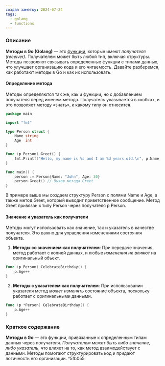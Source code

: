 ```yaml
---
создал заметку: 2024-07-24
tags:
  - golang
  - functions
---
```

### Описание

**Методы в Go (Golang)** — это [функции](Функции.md), которые имеют *получателя (receiver)*. Получателем может быть любой тип, включая структуры. Методы позволяют связывать определенные функции с типами данных, что улучшает организацию кода и его читаемость. Давайте разберемся, как работают методы в Go и как их использовать.
#### Определение метода

Методы определяются так же, как и функции, но с добавлением получателя перед именем метода. Получатель указывается в скобках, и это позволяет методу «знать», к какому типу он относится.
```go
package main

import "fmt"

type Person struct {
    Name string
    Age  int
}

func (p Person) Greet() {
    fmt.Printf("Hello, my name is %s and I am %d years old.\n", p.Name, p.Age)
}

func main() {
    person := Person{Name: "John", Age: 30}
    person.Greet() // Вызов метода Greet
}
```

В примере выше мы создаем структуру Person с полями Name и Age, а также метод Greet, который выводит приветственное сообщение. Метод Greet привязан к типу Person через получателя p Person.
#### Значение и указатель как получатели

Методы могут использовать как значение, так и указатель в качестве получателя. Это важно для управления изменениями состояния объекта.

1. **Методы со значением как получателем**:
	При передаче значения, метод работает с копией данных, и любые *изменения не влияют* на оригинальный объект.
```go
func (p Person) CelebrateBirthday() {
	p.Age++
}
```
2. **Методы с указателем как получателем**:
	При использовании указателя метод *может изменять* состояние объекта, поскольку работает с оригинальными данными.
```go
func (p *Person) CelebrateBirthday() {
	p.Age++
}	
```


### Краткое содержание

**Методы в Go** — это функции, привязанные к определенным типам данных через получателя. *Получателем может быть либо значение, либо указатель*, что влияет на то, как метод взаимодействует с данными. Методы помогают структурировать код и придают логичность его организации. ^5fb055


